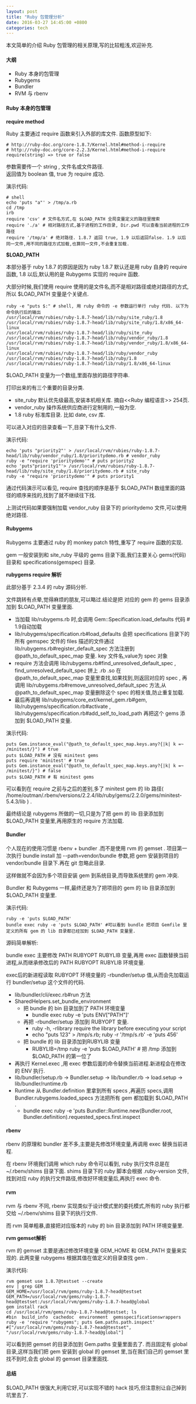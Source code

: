 ```yaml
---
layout: post
title: "Ruby 包管理分析"
date: 2016-03-27 14:45:00 +0800
categories: tech
---
```


本文简单的介绍 Ruby 包管理的相关原理,写的比较粗浅,欢迎补充.


#### 大纲

* Ruby 本身的包管理
* Rubygems
* Bundler
* RVM 与 rbenv


#### Ruby 本身的包管理

**require method**

Ruby 主要通过 require 函数来引入外部的库文件. 函数原型如下:

    # http://ruby-doc.org/core-1.8.7/Kernel.html#method-i-require
    # http://ruby-doc.org/core-2.2.3/Kernel.html#method-i-require
    require(string) => true or false

参数需要传一个 string , 文件名或文件路径.  
返回值为 boolean 值, true 为 require 成功.

演示代码:

    # shell
    echo 'puts "a"' > /tmp/a.rb
    cd /tmp
    irb
    require 'csv' # 文件名方式,在 $LOAD_PATH 全局变量定义的路径里搜索
    require './a' # 相对路径方式,基于进程的工作目录, Dir.pwd 可以查看当前进程的工作路径
    require '/tmp/a' # 绝对路径. 1.8.7 返回 true, 1.9 以后返回false. 1.9 以后同一文件,用不同的路径方式加载,也算同一文件,不会重复加载.


**$LOAD_PATH**

本部分基于 ruby 1.8.7 的原因是因为 ruby 1.8.7 默认还是用 ruby 自身的 require 函数, 1.8 以后,默认用的是 Rubygems 实现的 require 函数.

大部分时候,我们使用 require 使用的是文件名,而不是相对路径或绝对路径的方式,所以 $LOAD_PATH 变量是个关键点.

    ruby -e "puts $:" # shell, 用 ruby 命令的 -e 参数运行单行 ruby 代码. 以下为命令执行后的输出
    /usr/local/rvm/rubies/ruby-1.8.7-head/lib/ruby/site_ruby/1.8
    /usr/local/rvm/rubies/ruby-1.8.7-head/lib/ruby/site_ruby/1.8/x86_64-linux
    /usr/local/rvm/rubies/ruby-1.8.7-head/lib/ruby/site_ruby
    /usr/local/rvm/rubies/ruby-1.8.7-head/lib/ruby/vendor_ruby/1.8
    /usr/local/rvm/rubies/ruby-1.8.7-head/lib/ruby/vendor_ruby/1.8/x86_64-linux
    /usr/local/rvm/rubies/ruby-1.8.7-head/lib/ruby/vendor_ruby
    /usr/local/rvm/rubies/ruby-1.8.7-head/lib/ruby/1.8
    /usr/local/rvm/rubies/ruby-1.8.7-head/lib/ruby/1.8/x86_64-linux

$LOAD_PATH 变量为一个数组,里面存放的路径字符串.

打印出来的有三个重要的目录分类.

* site_ruby 默认优先级最高,安装本机相关库. 摘自<<Ruby 编程语言>> 254页.
* vendor_ruby 操作系统供应商进行定制用的,一般为空.
* 1.8 ruby 标准库目录. 比如 date, csv 库.

可以进入对应的目录查看一下,目录下有什么文件.

演示代码:

    echo 'puts "priority2"' > /usr/local/rvm/rubies/ruby-1.8.7-head/lib/ruby/vendor_ruby/1.8/prioritydemo.rb # vendor_ruby
    ruby -e "require 'prioritydemo'" # puts priority2
    echo 'puts"priority1"'> /usr/local/rvm/rubies/ruby-1.8.7-head/lib/ruby/site_ruby/1.8/prioritydemo.rb # site_ruby
    ruby -e "require 'prioritydemo'" # puts priority1

通过代码演示可以看见, require 查找的顺序是基于 $LOAD_PATH 数组里面的路径的顺序来找的,找到了就不继续往下找.

上测试代码如果要强制加载 vendor_ruby 目录下的 prioritydemo 文件,可以使用绝对路径.

#### Rubygems

Rubygems 主要通过 ruby 的 monkey patch 特性,重写了 require 函数的实现.

gem 一般安装到和 site_ruby 平级的 gems 目录下面,我们主要关心 gems(代码) 目录和 specifications(gemspec) 目录.

**rubygems require 解析**

此部分基于 2.3.4 的 ruby 源码分析.

文件跳转有点晕,觉得麻烦的朋友,可以略过.结论是把 对应的 gem 的 gems 目录添加到 $LOAD_PATH 变量里面.

* 当加载 lib/rubygems.rb 时,会调用 Gem::Specification.load_defaults 代码 # 1.9自动加载
* lib/rubygems/specification.rb#load_defaults 会把 specifications 目录下的所有 gemspec 文件的 files 描述的文件通过 lib/rubygems.rb#register_default_spec 方法注册到 @path_to_default_spec_map 变量. key 文件名,value为 spec 对象
* require 方法会调用 lib/rubygems.rb#find_unresolved_default_spec , find_unresolved_default_spec 拼上 .rb .so 在 @path_to_default_spec_map 变量里查找,如果找到,则返回对应的 spec , 再调用 lib/rubygems.rb#remove_unresolved_default_spec 方法,从 @path_to_default_spec_map 变量删除这个 spec 的相关值,防止重复加载.
* 最后再调用  lib/rubygems/core_ext/kernel_gem.rb#gem, lib/rubygems/specification.rb#activate ,  lib/rubygems/specification.rb#add_self_to_load_path 再把这个 gems 添加到 $LOAD_PATH 变量.

演示代码:

    puts Gem.instance_eval("@path_to_default_spec_map.keys.any?{|k| k =~ /minitest/}") # true
    puts $LOAD_PATH # 没有 minitest gems
    puts require 'minitest' # true
    puts Gem.instance_eval("@path_to_default_spec_map.keys.any?{|k| k =~ /minitest/}") # false
    puts $LOAD_PATH # 有 minitest gems

可以看到在 require 之前与之后的差别,多了 minitest gem 的 lib 路径( /home/outman/.rbenv/versions/2.2.4/lib/ruby/gems/2.2.0/gems/minitest-5.4.3/lib ) .

最终结论是 rubygems 所做的一切,只是为了把 gem 的 lib 目录添加到 $LOAD_PATH 变量里,再用原生的 require 方法加载.


#### Bundler

个人现在的使用习惯是 rbenv + bundler .而不是使用 rvm 的 gemset . 项目第一次执行 bundle install 加 --path=vendor/bundle 参数,把 gem 安装到项目的 vendor/bundle 目录下.再在 git 忽略此目录.

这样做就不会因为多个项目安装 gem 到系统目录,而导致系统里的 gem 冲突.

Bundler 和 Rubygems 一样,最终还是为了把项目的 gem 的 lib 目录添加到 $LOAD_PATH 变量里.

演示代码:

    ruby -e 'puts $LOAD_PATH'
    bundle exec ruby -e 'puts $LOAD_PATH' #可以看到 bundle 把项目 Gemfile 里定义的所有 gem 的 lib 目录都已经加到 $LOAD_PATH 变量里.

源码简单解析:

bundle exec 主要修改 PATH  RUBYOPT RUBYLIB 变量,再用 exec 函数替换当前进程,从而继承修改后的 PATH RUBYOPT RUBYLIB 环境变量. 

exec后的新进程读取 RUBYOPT 环境变量的 -rbundler/setup 值,从而会先加载运行 bundler/setup 这个文件的代码.

* lib/bundler/cli/exec.rb#run 方法
* SharedHelpers.set_bundle_environment 
  * 把 bundle 的 bin 目录加到了 PATH 环境变量 
    * bundle exec ruby -e 'puts ENV["PATH"]' 
  * 再把 -rbundler/setup 添加到 RUBYOPT 变量.
    * ruby -h, -rlibrary       require the library before executing your script
    * echo "puts 123" > /tmp/s.rb; ruby -r '/tmp/s.rb' -e 'puts 456'
  * 把 bundle 的 lib 目录添加到RUBYLIB 变量
    * RUBYLIB=/tmp ruby -e 'puts $LOAD_PATH' # 把 /tmp 添加到 $LOAD_PATH 的第一位了
* 再执行 Kernel.exec ,用 exec 参数后面的命令替换当前进程.新进程会在修改的 ENV 执行.
* lib/bundler/setup.rb -> Bundler.setup  -> lib/bundler.rb -> load.setup -> lib/bundler/runtime.rb 
* Runtime 从 Bundler.definition 里拿到所有 specs ,再遍历 specs,调用 Bundler.rubygems.loaded_specs 方法把所有 gem 都加载到 $LOAD_PATH .
  * bundle exec ruby -e 'puts Bundler::Runtime.new(Bundler.root, Bundler.definition).requested_specs.first.inspect

#### rbenv

rbenv 的原理和 bundler 差不多,主要是先修改环境变量,再调用 exec 替换当前进程.

在 rbenv 环境我们调用 which ruby 命令可以看到, ruby 执行文件总是在 ~/.rbenv/shims 目录下面. shims 目录下的 ruby 脚本会根据 .ruby-version 文件,找到对应 ruby 的执行文件路径,修改好环境变量后,再执行 exec 命令.

#### rvm

rvm 与 rbenv 不同, rbenv 实现类似于设计模式里的委托模式,所有的 ruby 执行都交给 ~/.rbenv/shims 目录下的执行文件.

而 rvm 简单粗暴,直接把对应版本的 ruby 的 bin 目录添加到 PATH 环境变量里. 

**rvm gemset解析**

rvm 的 gemset 主要是通过修改环境变量 GEM_HOME 和 GEM_PATH 变量来实现的. 此两变量 rubygems 根据其值在值定义的目录查找 gem .

演示代码:

    rvm gemset use 1.8.7@testset --create
    env | grep GEM
    GEM_HOME=/usr/local/rvm/gems/ruby-1.8.7-head@testset
    GEM_PATH=/usr/local/rvm/gems/ruby-1.8.7-head@testset:/usr/local/rvm/gems/ruby-1.8.7-head@global
    gem install rack
    cd /usr/local/rvm/gems/ruby-1.8.7-head@testset; ls
    #bin  build_info  cachedoc  environment  gemsspecificationswrappers
    ruby -e 'require "rubygems"; puts Gem.paths.path.inspect'
    #["/usr/local/rvm/gems/ruby-1.8.7-head@testset", "/usr/local/rvm/gems/ruby-1.8.7-head@global"]

可以看到把 gemset 的目录添加到 Gem.paths 变量里面去了. 而且固定有 global 目录,这样当我们把 gem 安装到 global 的 gemset 里,当在我们自己的 gemset 里找不到时,会去 global 的 gemset 目录里面找.

#### 总结

$LOAD_PATH 很强大,利用它好,可以实现不错的 hack 技巧,但注意别让自己掉到坑里去了.
